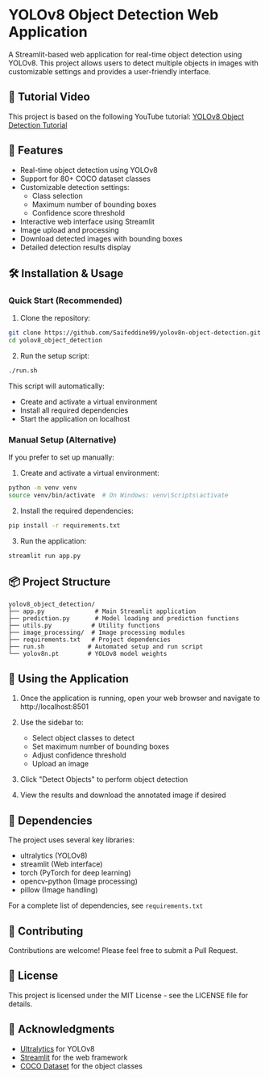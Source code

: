 # YOLOv8 Object Detection Web Application

A Streamlit-based web application for real-time object detection using YOLOv8. This project allows users to detect multiple objects in images with customizable settings and provides a user-friendly interface.

## 🎥 Tutorial Video

This project is based on the following YouTube tutorial:
[YOLOv8 Object Detection Tutorial](https://www.youtube.com/watch?v=OO6dm6KcmlI)

## 🚀 Features

- Real-time object detection using YOLOv8
- Support for 80+ COCO dataset classes
- Customizable detection settings:
  - Class selection
  - Maximum number of bounding boxes
  - Confidence score threshold
- Interactive web interface using Streamlit
- Image upload and processing
- Download detected images with bounding boxes
- Detailed detection results display

## 🛠️ Installation & Usage

### Quick Start (Recommended)

1. Clone the repository:

```bash
git clone https://github.com/Saifeddine99/yolov8n-object-detection.git
cd yolov8_object_detection
```

2. Run the setup script:

```bash
./run.sh
```

This script will automatically:

- Create and activate a virtual environment
- Install all required dependencies
- Start the application on localhost

### Manual Setup (Alternative)

If you prefer to set up manually:

1. Create and activate a virtual environment:

```bash
python -m venv venv
source venv/bin/activate  # On Windows: venv\Scripts\activate
```

2. Install the required dependencies:

```bash
pip install -r requirements.txt
```

3. Run the application:

```bash
streamlit run app.py
```

## 📦 Project Structure

```
yolov8_object_detection/
├── app.py              # Main Streamlit application
├── prediction.py       # Model loading and prediction functions
├── utils.py           # Utility functions
├── image_processing/  # Image processing modules
├── requirements.txt   # Project dependencies
├── run.sh            # Automated setup and run script
└── yolov8n.pt        # YOLOv8 model weights
```

## 🎯 Using the Application

1. Once the application is running, open your web browser and navigate to http://localhost:8501

2. Use the sidebar to:

   - Select object classes to detect
   - Set maximum number of bounding boxes
   - Adjust confidence threshold
   - Upload an image

3. Click "Detect Objects" to perform object detection

4. View the results and download the annotated image if desired

## 🔧 Dependencies

The project uses several key libraries:

- ultralytics (YOLOv8)
- streamlit (Web interface)
- torch (PyTorch for deep learning)
- opencv-python (Image processing)
- pillow (Image handling)

For a complete list of dependencies, see `requirements.txt`

## 🤝 Contributing

Contributions are welcome! Please feel free to submit a Pull Request.

## 📝 License

This project is licensed under the MIT License - see the LICENSE file for details.

## 🙏 Acknowledgments

- [Ultralytics](https://github.com/ultralytics/ultralytics) for YOLOv8
- [Streamlit](https://streamlit.io/) for the web framework
- [COCO Dataset](https://cocodataset.org/) for the object classes
